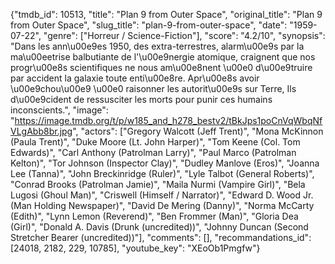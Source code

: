 {"tmdb_id": 10513, "title": "Plan 9 from Outer Space", "original_title": "Plan 9 from Outer Space", "slug_title": "plan-9-from-outer-space", "date": "1959-07-22", "genre": ["Horreur / Science-Fiction"], "score": "4.2/10", "synopsis": "Dans les ann\u00e9es 1950, des extra-terrestres, alarm\u00e9s par la ma\u00eetrise balbutiante de l'\u00e9nergie atomique, craignent que nos progr\u00e8s scientifiques ne nous am\u00e8nent \u00e0 d\u00e9truire par accident la galaxie toute enti\u00e8re. Apr\u00e8s avoir \u00e9chou\u00e9 \u00e0 raisonner les autorit\u00e9s sur Terre, Ils d\u00e9cident de ressusciter les morts pour punir ces humains inconscients.", "image": "https://image.tmdb.org/t/p/w185_and_h278_bestv2/tBkJps1poCnVqWbqNfVLgAbb8br.jpg", "actors": ["Gregory Walcott (Jeff Trent)", "Mona McKinnon (Paula Trent)", "Duke Moore (Lt. John Harper)", "Tom Keene (Col. Tom Edwards)", "Carl Anthony (Patrolman Larry)", "Paul Marco (Patrolman Kelton)", "Tor Johnson (Inspector Clay)", "Dudley Manlove (Eros)", "Joanna Lee (Tanna)", "John Breckinridge (Ruler)", "Lyle Talbot (General Roberts)", "Conrad Brooks (Patrolman Jamie)", "Maila Nurmi (Vampire Girl)", "Bela Lugosi (Ghoul Man)", "Criswell (Himself / Narrator)", "Edward D. Wood Jr. (Man Holding Newspaper)", "David De Mering (Danny)", "Norma McCarty (Edith)", "Lynn Lemon (Reverend)", "Ben Frommer (Man)", "Gloria Dea (Girl)", "Donald A. Davis (Drunk (uncredited))", "Johnny Duncan (Second Stretcher Bearer (uncredited))"], "comments": [], "recommandations_id": [24018, 2182, 229, 10785], "youtube_key": "XEoOb1Pmgfw"}